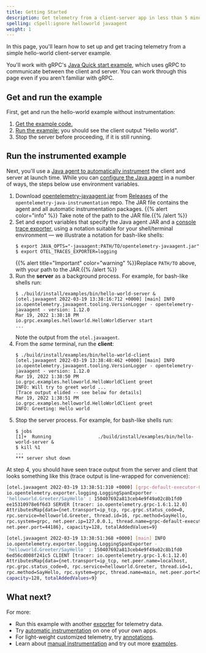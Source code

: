 ```yaml
---
title: Getting Started
description: Get telemetry from a client-server app in less than 5 minutes!
spelling: cSpell:ignore helloworld javaagent
weight: 1
---
```


In this page, you'll learn how to set up and get tracing telemetry from a simple
hello-world client-server example.

You'll work with gRPC's [Java Quick start example][], which uses gRPC to
communicate between the client and server. You can work through this page even
if you aren't familiar with gRPC.

## Get and run the example

First, get and run the hello-world example without instrumentation:

 1. [Get the example code.][]
 2. [Run the example:][] you should see the client output "Hello world".
 3.  Stop the server before proceeding, if it is still running.

## Run the instrumented example

Next, you'll use a [Java agent to automatically instrument](../automatic) the
client and server at launch time. While you can [configure the Java agent][] in
a number of ways, the steps below use environment variables.

 1. Download [opentelemetry-javaagent.jar][] from [Releases][] of the
    `opentelemetry-java-instrumentation` repo. The JAR file contains the agent
    and all automatic instrumentation packages. {{% alert color="info" %}}<i class="fas fa-edit"></i> Take note of the path to the JAR file.{{% /alert %}}
 2. Set and export variables that specify the Java agent JAR and a [console
    trace exporter,][] using a notation suitable for your shell/terminal
    environment &mdash; we illustrate a notation for bash-like shells:
    ```console
    $ export JAVA_OPTS="-javaagent:PATH/TO/opentelemetry-javaagent.jar"
    $ export OTEL_TRACES_EXPORTER=logging
    ```
    {{% alert title="Important" color="warning" %}}Replace `PATH/TO` above, with
    your path to the JAR.{{% /alert %}}
 3. Run the **server** as a background process. For example, for bash-like
    shells run:
    ```console
    $ ./build/install/examples/bin/hello-world-server &
    [otel.javaagent 2022-03-19 13:38:16:712 +0000] [main] INFO io.opentelemetry.javaagent.tooling.VersionLogger - opentelemetry-javaagent - version: 1.12.0
    Mar 19, 2022 1:38:18 PM io.grpc.examples.helloworld.HelloWorldServer start
    ...
    ```
    Note the output from the `otel.javaagent`.
 4. From the _same_ terminal, run the **client**:
    ```console
    $ ./build/install/examples/bin/hello-world-client
    [otel.javaagent 2022-03-19 13:38:48:462 +0000] [main] INFO io.opentelemetry.javaagent.tooling.VersionLogger - opentelemetry-javaagent - version: 1.12.0
    Mar 19, 2022 1:38:50 PM io.grpc.examples.helloworld.HelloWorldClient greet
    INFO: Will try to greet world ...
    [Trace output elided -- see below for details]
    Mar 19, 2022 1:38:51 PM io.grpc.examples.helloworld.HelloWorldClient greet
    INFO: Greeting: Hello world
    ```
 5. Stop the server process. For example, for bash-like shells run:
    ```console
    $ jobs
    [1]+  Running                 ./build/install/examples/bin/hello-world-server &
    $ kill %1
    ...
    *** server shut down
    ```

At step 4, you should have seen trace output from the server and client that
looks something like this (trace output is line-wrapped for convenience):

```sh
[otel.javaagent 2022-03-19 13:38:51:310 +0000] [grpc-default-executor-0] INFO
io.opentelemetry.exporter.logging.LoggingSpanExporter -
'helloworld.Greeter/SayHello' : 150407692a813ceb4e9f49a02c8b1fd0
ee15310978e6f6d3 SERVER [tracer: io.opentelemetry.grpc-1.6:1.12.0]
AttributesMap{data={net.transport=ip_tcp, rpc.grpc.status_code=0,
rpc.service=helloworld.Greeter, thread.id=16, rpc.method=SayHello,
rpc.system=grpc, net.peer.ip=127.0.0.1, thread.name=grpc-default-executor-0,
net.peer.port=44186}, capacity=128, totalAddedValues=9}

[otel.javaagent 2022-03-19 13:38:51:368 +0000] [main] INFO
io.opentelemetry.exporter.logging.LoggingSpanExporter -
'helloworld.Greeter/SayHello' : 150407692a813ceb4e9f49a02c8b1fd0
6ed56cd008f241c5 CLIENT [tracer: io.opentelemetry.grpc-1.6:1.12.0]
AttributesMap{data={net.transport=ip_tcp, net.peer.name=localhost,
rpc.grpc.status_code=0, rpc.service=helloworld.Greeter, thread.id=1,
rpc.method=SayHello, rpc.system=grpc, thread.name=main, net.peer.port=50051},
capacity=128, totalAddedValues=9}
```

## What next?

For more:

- Run this example with another [exporter][] for telemetry data.
- Try [automatic instrumentation](../automatic/) on one of your own apps.
- For light-weight customized telemetry, try [annotations][].
- Learn about [manual instrumentation][] and try out more [examples](../examples).

[annotations]: ../automatic/annotations
[configure the Java agent]: ../automatic/#configuring-the-agent
[console trace exporter,]: https://github.com/open-telemetry/opentelemetry-java/blob/main/sdk-extensions/autoconfigure/README.md#logging-exporter
[exporter]: https://github.com/open-telemetry/opentelemetry-java/blob/main/sdk-extensions/autoconfigure/README.md#exporters
[Get the example code.]: https://grpc.io/docs/languages/java/quickstart/#get-the-example-code
[Java Quick start example]: https://grpc.io/docs/languages/java/quickstart/
[manual instrumentation]: ../manual
[opentelemetry-javaagent.jar]: https://github.com/open-telemetry/opentelemetry-java-instrumentation/releases/download/v1.12.0/opentelemetry-javaagent.jar
[releases]: https://github.com/open-telemetry/opentelemetry-java-instrumentation/releases
[Run the example:]: https://grpc.io/docs/languages/java/quickstart/#run-the-example
